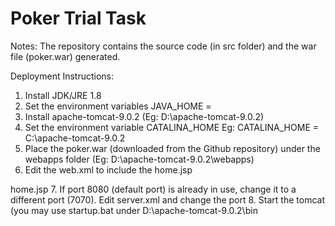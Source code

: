 # Poker Trial Task

Notes:
The repository contains the source code (in src folder) and the war file (poker.war) generated.


Deployment Instructions:
1. Install JDK/JRE 1.8
2. Set the environment variables JAVA_HOME = <path where the JDK is installed>
3. Install apache-tomcat-9.0.2 (Eg: D:\apache-tomcat-9.0.2)
4. Set the environment variable CATALINA_HOME
Eg: CATALINA_HOME = C:\apache-tomcat-9.0.2
5. Place the poker.war (downloaded from the Github repository) under the webapps folder (Eg: D:\apache-tomcat-9.0.2\webapps)
6. Edit the web.xml to include the home.jsp 
 <welcome-file-list>
	<welcome-file>home.jsp</welcome-file>
 </welcome-file-list>
7. If port 8080 (default port) is already in use, change it to a different port (7070). Edit server.xml and change the port
<Connector port="7070" protocol="HTTP/1.1" connectionTimeout="20000" redirectPort="8443" />
8. Start the tomcat (you may use startup.bat under D:\apache-tomcat-9.0.2\bin


